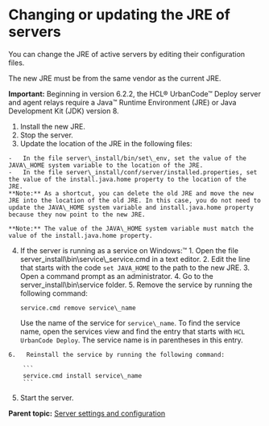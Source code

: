 # Changing or updating the JRE of servers

You can change the JRE of active servers by editing their configuration files.

The new JRE must be from the same vendor as the current JRE.

**Important:** Beginning in version 6.2.2, the HCL® UrbanCode™ Deploy server and agent relays require a Java™ Runtime Environment \(JRE\) or Java Development Kit \(JDK\) version 8.

1.   Install the new JRE. 
2.   Stop the server. 
3.   Update the location of the JRE in the following files: 

    -   In the file server\_install/bin/set\_env, set the value of the JAVA\_HOME system variable to the location of the JRE.
    -   In the file server\_install/conf/server/installed.properties, set the value of the install.java.home property to the location of the JRE.
    **Note:** As a shortcut, you can delete the old JRE and move the new JRE into the location of the old JRE. In this case, you do not need to update the JAVA\_HOME system variable and install.java.home property because they now point to the new JRE.

    **Note:** The value of the JAVA\_HOME system variable must match the value of the install.java.home property.

4.   If the server is running as a service on Windows:™ 
    1.   Open the file server\_install\\bin\\service\\\_service.cmd in a text editor. 
    2.   Edit the line that starts with the code `set JAVA_HOME` to the path to the new JRE. 
    3.   Open a command prompt as an administrator. 
    4.   Go to the server\_install\\bin\\service folder. 
    5.   Remove the service by running the following command: 

        ```
        service.cmd remove service\_name
        ```

        Use the name of the service for `service\_name`. To find the service name, open the services view and find the entry that starts with `HCL UrbanCode Deploy`. The service name is in parentheses in this entry.

    6.   Reinstall the service by running the following command: 

        ```
        service.cmd install service\_name
        ```

5.   Start the server. 

**Parent topic:** [Server settings and configuration](../topics/settings_ch.md)

